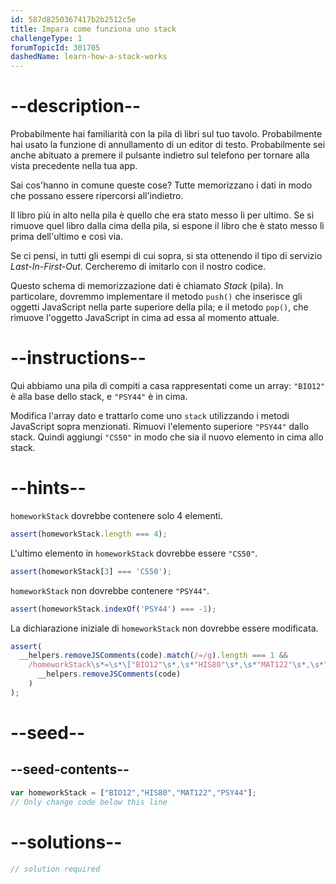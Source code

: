 ```yaml
---
id: 587d8250367417b2b2512c5e
title: Impara come funziona uno stack
challengeType: 1
forumTopicId: 301705
dashedName: learn-how-a-stack-works
---
```


# --description--

Probabilmente hai familiarità con la pila di libri sul tuo tavolo. Probabilmente hai usato la funzione di annullamento di un editor di testo. Probabilmente sei anche abituato a premere il pulsante indietro sul telefono per tornare alla vista precedente nella tua app.

Sai cos'hanno in comune queste cose? Tutte memorizzano i dati in modo che possano essere ripercorsi all'indietro.

Il libro più in alto nella pila è quello che era stato messo lì per ultimo. Se si rimuove quel libro dalla cima della pila, si espone il libro che è stato messo lì prima dell'ultimo e così via.

Se ci pensi, in tutti gli esempi di cui sopra, si sta ottenendo il tipo di servizio <dfn>Last-In-First-Out</dfn>. Cercheremo di imitarlo con il nostro codice.

Questo schema di memorizzazione dati è chiamato <dfn>Stack</dfn> (pila). In particolare, dovremmo implementare il metodo `push()` che inserisce gli oggetti JavaScript nella parte superiore della pila; e il metodo `pop()`, che rimuove l'oggetto JavaScript in cima ad essa al momento attuale.

# --instructions--

Qui abbiamo una pila di compiti a casa rappresentati come un array: `"BIO12"` è alla base dello stack, e `"PSY44"` è in cima.

Modifica l'array dato e trattarlo come uno `stack` utilizzando i metodi JavaScript sopra menzionati. Rimuovi l'elemento superiore `"PSY44"` dallo stack. Quindi aggiungi `"CS50"` in modo che sia il nuovo elemento in cima allo stack.

# --hints--

`homeworkStack` dovrebbe contenere solo 4 elementi.

```js
assert(homeworkStack.length === 4);
```

L'ultimo elemento in `homeworkStack` dovrebbe essere `"CS50"`.

```js
assert(homeworkStack[3] === 'CS50');
```

`homeworkStack` non dovrebbe contenere `"PSY44"`.

```js
assert(homeworkStack.indexOf('PSY44') === -1);
```

La dichiarazione iniziale di `homeworkStack` non dovrebbe essere modificata.

```js
assert(
  __helpers.removeJSComments(code).match(/=/g).length === 1 &&
    /homeworkStack\s*=\s*\["BIO12"\s*,\s*"HIS80"\s*,\s*"MAT122"\s*,\s*"PSY44"\]/.test(
      __helpers.removeJSComments(code)
    )
);
```

# --seed--

## --seed-contents--

```js
var homeworkStack = ["BIO12","HIS80","MAT122","PSY44"];
// Only change code below this line
```

# --solutions--

```js
// solution required
```
